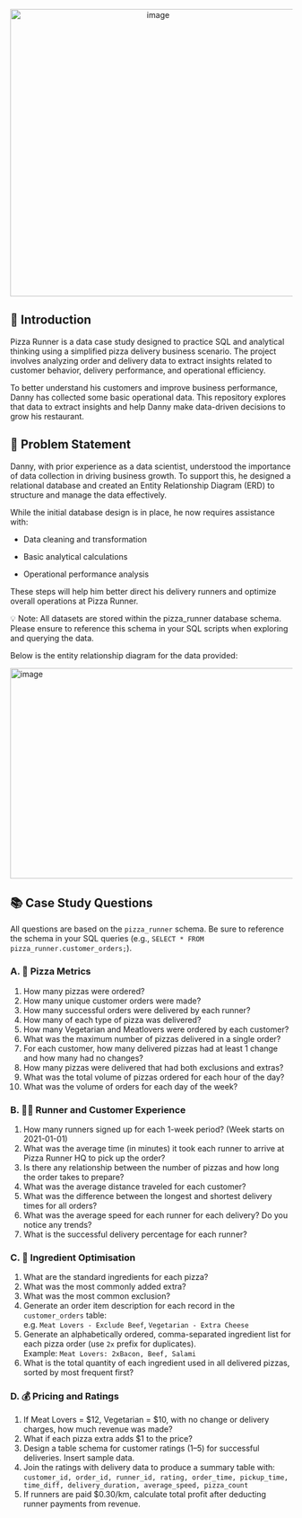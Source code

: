 <p align="center">
  <img width="512" height="512" alt="image" src="https://github.com/user-attachments/assets/c11f4cc4-84d3-4c98-8c69-66d178d4ac90" />
</p>
<h2>📌 Introduction</h2>

<p>
Pizza Runner is a data case study designed to practice SQL and analytical thinking using a simplified pizza delivery business scenario.
The project involves analyzing order and delivery data to extract insights related to customer behavior, delivery performance, and operational efficiency.
</p>

<p>
To better understand his customers and improve business performance, Danny has collected some basic operational data. This repository explores that data to extract insights and help Danny make data-driven decisions to grow his restaurant.
</p>

<h2>🧩 Problem Statement</h2>

Danny, with prior experience as a data scientist, understood the importance of data collection in driving business growth. To support this, he designed a relational database and created an Entity Relationship Diagram (ERD) to structure and manage the data effectively.

While the initial database design is in place, he now requires assistance with:

- Data cleaning and transformation

- Basic analytical calculations

- Operational performance analysis

These steps will help him better direct his delivery runners and optimize overall operations at Pizza Runner.

💡 Note: All datasets are stored within the pizza_runner database schema. Please ensure to reference this schema in your SQL scripts when exploring and querying the data.
</p>
<p>
Below is the entity relationship diagram for the data provided:
</p>
<img width="723" height="375" alt="image" src="https://github.com/user-attachments/assets/7c6885f8-5d2d-4987-a2db-7718380c66ba" />
</p>

<h2>📚 Case Study Questions</h2>

<p>All questions are based on the <code>pizza_runner</code> schema. Be sure to reference the schema in your SQL queries (e.g., <code>SELECT * FROM pizza_runner.customer_orders;</code>).</p>

<h3>A. 🍕 Pizza Metrics</h3>

<ol>
  <li>How many pizzas were ordered?</li>
  <li>How many unique customer orders were made?</li>
  <li>How many successful orders were delivered by each runner?</li>
  <li>How many of each type of pizza was delivered?</li>
  <li>How many Vegetarian and Meatlovers were ordered by each customer?</li>
  <li>What was the maximum number of pizzas delivered in a single order?</li>
  <li>For each customer, how many delivered pizzas had at least 1 change and how many had no changes?</li>
  <li>How many pizzas were delivered that had both exclusions and extras?</li>
  <li>What was the total volume of pizzas ordered for each hour of the day?</li>
  <li>What was the volume of orders for each day of the week?</li>
</ol>

<h3>B. 🧑‍💼 Runner and Customer Experience</h3>

<ol>
  <li>How many runners signed up for each 1-week period? (Week starts on 2021-01-01)</li>
  <li>What was the average time (in minutes) it took each runner to arrive at Pizza Runner HQ to pick up the order?</li>
  <li>Is there any relationship between the number of pizzas and how long the order takes to prepare?</li>
  <li>What was the average distance traveled for each customer?</li>
  <li>What was the difference between the longest and shortest delivery times for all orders?</li>
  <li>What was the average speed for each runner for each delivery? Do you notice any trends?</li>
  <li>What is the successful delivery percentage for each runner?</li>
</ol>

<h3>C. 🧂 Ingredient Optimisation</h3>

<ol>
  <li>What are the standard ingredients for each pizza?</li>
  <li>What was the most commonly added extra?</li>
  <li>What was the most common exclusion?</li>
  <li>Generate an order item description for each record in the <code>customer_orders</code> table:<br/>
    e.g. <code>Meat Lovers - Exclude Beef</code>, <code>Vegetarian - Extra Cheese</code>
  </li>
  <li>Generate an alphabetically ordered, comma-separated ingredient list for each pizza order (use <code>2x</code> prefix for duplicates).<br/>
    Example: <code>Meat Lovers: 2xBacon, Beef, Salami</code>
  </li>
  <li>What is the total quantity of each ingredient used in all delivered pizzas, sorted by most frequent first?</li>
</ol>

<h3>D. 💰 Pricing and Ratings</h3>

<ol>
  <li>If Meat Lovers = $12, Vegetarian = $10, with no change or delivery charges, how much revenue was made?</li>
  <li>What if each pizza extra adds $1 to the price?</li>
  <li>Design a table schema for customer ratings (1–5) for successful deliveries. Insert sample data.</li>
  <li>Join the ratings with delivery data to produce a summary table with:<br/>
    <code>customer_id, order_id, runner_id, rating, order_time, pickup_time, time_diff, delivery_duration, average_speed, pizza_count</code>
  </li>
  <li>If runners are paid $0.30/km, calculate total profit after deducting runner payments from revenue.</li>
</ol>



